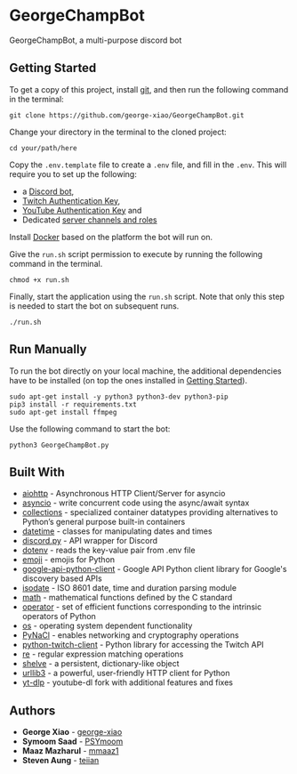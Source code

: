 # GeorgeChampBot

GeorgeChampBot, a multi-purpose discord bot

## Getting Started

To get a copy of this project, install [git](https://git-scm.com/), and then run the following command in the terminal:

```
git clone https://github.com/george-xiao/GeorgeChampBot.git
```

Change your directory in the terminal to the cloned project:

```
cd your/path/here
```

Copy the `.env.template` file to create a `.env` file, and fill in the `.env`. This will require you to set up the following:
 - a [Discord bot](https://discordpy.readthedocs.io/en/stable/discord.html), 
 - [Twitch Authentication Key](https://dev.twitch.tv/docs/authentication/),
 - [YouTube Authentication Key](https://developers.google.com/youtube/registering_an_application) and
 - Dedicated [server channels and roles](https://discord.com/blog/starting-your-first-discord-server)

Install [Docker](https://docs.docker.com/engine/install/) based on the platform the bot will run on.

Give the `run.sh` script permission to execute by running the following command in the terminal.

```
chmod +x run.sh
```

Finally, start the application using the `run.sh` script. Note that only this step is needed to start the bot on subsequent runs.

```
./run.sh
```

## Run Manually

To run the bot directly on your local machine, the additional dependencies have to be installed (on top the ones installed in [Getting Started](#getting-started)).

```
sudo apt-get install -y python3 python3-dev python3-pip
pip3 install -r requirements.txt
sudo apt-get install ffmpeg
```

Use the following command to start the bot:

```
python3 GeorgeChampBot.py
```

## Built With

* [aiohttp](https://docs.aiohttp.org/en/stable/) - Asynchronous HTTP Client/Server for asyncio 
* [asyncio](https://docs.python.org/3/library/asyncio.html) - write concurrent code using the async/await syntax 
* [collections](https://docs.python.org/3/library/collections.html) - specialized container datatypes providing alternatives to Python’s general purpose built-in containers
* [datetime](https://docs.python.org/3/library/datetime.html) - classes for manipulating dates and times
* [discord.py](https://discordpy.readthedocs.io/en/latest/) - API wrapper for Discord
* [dotenv](https://pypi.org/project/python-dotenv/) - reads the key-value pair from .env file
* [emoji](https://pypi.org/project/emoji/) - emojis for Python
* [google-api-python-client](https://pypi.org/project/google-api-python-client/) - Google API Python client library for Google's discovery based APIs
* [isodate](https://pypi.org/project/isodate/) - ISO 8601 date, time and duration parsing module
* [math](https://docs.python.org/3/library/math.html) - mathematical functions defined by the C standard
* [operator](https://docs.python.org/3/library/operator.html) - set of efficient functions corresponding to the intrinsic operators of Python
* [os](https://docs.python.org/3/library/os.html) - operating system dependent functionality
* [PyNaCl](https://pypi.org/project/PyNaCl/) - enables networking and cryptography operations
* [python-twitch-client](https://python-twitch-client.readthedocs.io/en/latest/) - Python library for accessing the Twitch API
* [re](https://docs.python.org/3/library/re.html) - regular expression matching operations
* [shelve](https://docs.python.org/3/library/shelve.html) - a persistent, dictionary-like object
* [urllib3](https://pypi.org/project/urllib3/) - a powerful, user-friendly HTTP client for Python
* [yt-dlp](https://pypi.org/project/yt-dlp/) - youtube-dl fork with additional features and fixes

## Authors

* **George Xiao** - [george-xiao](https://github.com/george-xiao)
* **Symoom Saad** - [PSYmoom](https://github.com/PSYmoom)
* **Maaz Mazharul** - [mmaaz1](https://github.com/mmaaz1)
* **Steven Aung** - [teiian](https://github.com/teiian)
